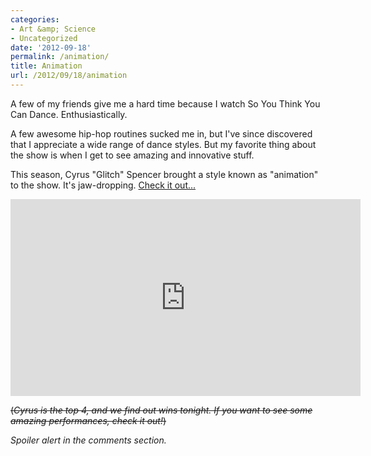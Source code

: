 ```yaml
---
categories:
- Art &amp; Science
- Uncategorized
date: '2012-09-18'
permalink: /animation/
title: Animation
url: /2012/09/18/animation
---
```


A few of my friends give me a hard time because I watch So You Think You Can Dance. Enthusiastically.

A few awesome hip-hop routines sucked me in, but I've since discovered that I appreciate a wide range of dance styles. But my favorite thing about the show is when I get to see amazing and innovative stuff.

This season, Cyrus "Glitch" Spencer brought a style known as "animation" to the show. It's jaw-dropping. <a href="https://www.youtube.com/watch?v=T8-idNxPAnI">Check it out...</a>

<iframe width="560" height="315" src="https://www.youtube.com/embed/T8-idNxPAnI" frameborder="0" allowfullscreen></iframe>

<del datetime="2012-09-19T19:02:41+00:00">(<em>Cyrus is the top 4, and we find out wins tonight. If you want to see some amazing performances, check it out!</em>)</del>

<em>Spoiler alert in the comments section.</em>
